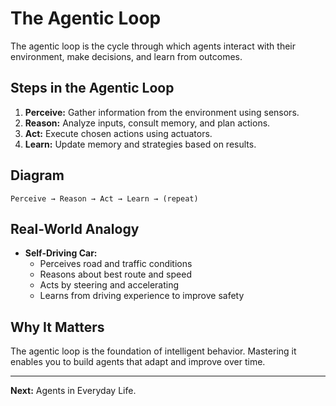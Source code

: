 
# The Agentic Loop

The agentic loop is the cycle through which agents interact with their environment, make decisions, and learn from outcomes.

## Steps in the Agentic Loop
1. **Perceive:** Gather information from the environment using sensors.
2. **Reason:** Analyze inputs, consult memory, and plan actions.
3. **Act:** Execute chosen actions using actuators.
4. **Learn:** Update memory and strategies based on results.

## Diagram
```
Perceive → Reason → Act → Learn → (repeat)
```

## Real-World Analogy
- **Self-Driving Car:**
	- Perceives road and traffic conditions
	- Reasons about best route and speed
	- Acts by steering and accelerating
	- Learns from driving experience to improve safety

## Why It Matters
The agentic loop is the foundation of intelligent behavior. Mastering it enables you to build agents that adapt and improve over time.

---
**Next:** Agents in Everyday Life.